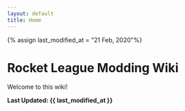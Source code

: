```yaml
---
layout: default
title: Home
---
```

{% assign last_modified_at = "21 Feb, 2020"%}
# Rocket League Modding Wiki

Welcome to this wiki!

**Last Updated: {{ last_modified_at }}**